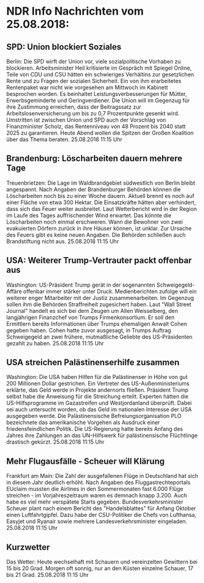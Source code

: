 # NDR Info Nachrichten vom 25.08.2018:


## SPD: Union blockiert Soziales
Berlin: Die SPD wirft der Union vor, viele sozialpolitische Vorhaben zu blockieren. Arbeitsminister Heil kritisierte im Gespräch mit Spiegel Online, Teile von CDU und CSU hätten ein schwieriges Verhältins zur gesetzlichen Rente und zu Fragen der sozialen Sicherheit. Ein von ihm erarbeitetes Rentenpaket war nicht wie vorgesehen am Mittwoch im Kabinett besprochen worden. Es beinhaltet Leistungsverbesserungen für Mütter, Erwerbsgeminderte und Geringverdiener. Die Union will im Gegenzug für ihre Zustimmung erreichen, dass der Beitragssatz zur Arbeitslosenversicherung um bis zu 0,7 Prozentpunkte gesenkt wird. Umstritten ist zwischen Union und SPD auch der Vorschlag von Finanzminister Scholz, das Rentenniveau von 48 Prozent bis 2040 statt 2025 zu garantieren. Heute Abend wollen die Spitzen der Großen Koalition über das Thema beraten. 25.08.2018 11:15 Uhr 

## Brandenburg: Löscharbeiten dauern mehrere Tage
Treuenbrietzen:	Die Lage im Waldbrandgebiet südwestlich von Berlin bleibt angespannt. Nach Angaben der Brandenburger Behörden können die Löscharbeiten noch bis zu einer Woche dauern. Aktuell brennt es noch auf einer Fläche von
etwa 300 Hektar. Die Einsatzkräfte hätten aber verhindert, dass sich das Feuer weiter ausbreitet. Laut Wetterbericht wird in der Region im Laufe des Tages auffrischender Wind erwartet. Das könnte die Löscharbeiten noch einmal erschweren. Wann die Bewohner von zwei evakuierten Dörfern zurück in ihre Häuser können, ist unklar. Zur Ursache des Feuers gibt es keine neuen Angaben. Die Behörden schließen auch Brandstiftung nicht aus. 25.08.2018 11:15 Uhr 

## USA: Weiterer Trump-Vertrauter packt offenbar aus
Washington: US-Präsident Trump gerät in der sogenannten Schweigegeld-Affäre offenbar immer stärker unter Druck. Medienberichten zufolge will ein weiterer enger Mitarbeiter mit der Justiz zusammenarbeiten. Im Gegenzug sollen ihm die Behörden Straffreiheit zugesichert haben. Laut "Wall Street Journal" handelt es sich bei dem Zeugen um Allen Weisselberg, den langjährigen Finanzchef von Trumps Firmenkonsortium. Er soll den Ermittlern bereits Informationen über Trumps ehemaligen Anwalt Cohen gegeben haben. Cohen hatte zuvor ausgesagt, in Trumps Auftrag Schweigegeld an zwei frühere, mutmaßliche Geliebte des US-Präsidenten gezahlt zu haben. 25.08.2018 11:15 Uhr 

## USA streichen Palästinenserhilfe zusammen
Washington: Die USA haben Hilfen für die Palästinenser in Höhe von gut 200 Millionen Dollar gestrichen. Ein Vertreter des US-Außenministeriums erklärte, das Geld werde in Projekte andernorts fließen. Präsident Trump selbst habe die Anweisung für die Streichung erteilt. Experten hätten die US-Hilfsprogramme im Gazastreifen und Westjordanland überprüft. Dabei sei auch untersucht worden, ob das Geld im nationalen Interesse der USA ausgegeben werde. Die Palästinensische Befreiungsorganisation PLO bezeichnete das amerikanische Vorgehen als Ausdruck einer friedensfeindlichen Politik. Die US-Regierung hatte bereits Anfang des Jahres ihre Zahlungen an das UN-Hilfswerk für palästinensische Flüchtlinge drastisch gekürzt. 25.08.2018 11:15 Uhr 

## Mehr Flugausfälle - Scheuer will Klärung
Frankfurt am Main: Die Zahl der ausgefallenen Flüge in Deutschland hat sich in diesem Jahr deutlich erhöht. Nach Angaben des Fluggastrechteportals EUclaim mussten die Airlines in den Sommermonaten fast 6.000 Flüge streichen - im Vorjahreszeitraum waren es demnach knapp 3.200. Auch habe es viel mehr verspätete Starts gegeben. Bundesverkehrsminister Scheuer plant nach einem Bericht des "Handelsblattes" für Anfang Oktober einen Luftfahrtgipfel. Dazu habe der CSU-Politiker die Chefs von Lufthansa, Easyjet und Ryanair sowie mehrere Landesverkehrsminister eingeladen. 25.08.2018 11:15 Uhr 

## Kurzwetter
Das Wetter: Heute wechselhaft mit Schauern und vereinzelten Gewittern bei 15 bis 20 Grad. Morgen oft sonnig, nur an den Küsten einzelne Schauer, 17 bis 21 Grad. 25.08.2018 11:15 Uhr 

